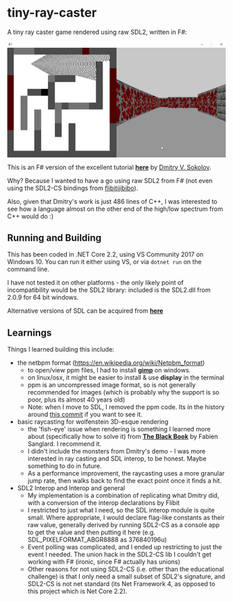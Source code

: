 # tiny-ray-caster

A tiny ray caster game rendered using raw SDL2, written in F#:

<img align="center" src="screencast.gif" />

This is an F# version of the excellent tutorial **[here](https://github.com/ssloy/tinyraycaster)** by [Dmitry V. Sokolov](https://github.com/ssloy).

Why? Because I wanted to have a go using raw SDL2 from F# (not even using the SDL2-CS bindings from [flibitijibibo](https://github.com/flibitijibibo/SDL2-CS)).

Also, given that Dmitry's work is just 486 lines of C++, I was interested to see how a language almost on the other end of the high/low spectrum from C++ would do :)

## Running and Building

This has been coded in .NET Core 2.2, using VS Community 2017 on Windows 10. You can run it either using VS, or via `dotnet run` on the command line.

I have not tested it on other platforms - the only likely point of incompatibility would be the SDL2 library: included is the SDL2.dll from 2.0.9 for 64 bit windows. 

Alternative versions of SDL can be acquired from **[here](https://www.libsdl.org/download-2.0.php)**

## Learnings

Things I learned building this include:

- the netbpm format (https://en.wikipedia.org/wiki/Netpbm_format)
  - to open/view ppm files, I had to install **[gimp](https://www.gimp.org/)** on windows.
  - on linux/osx, it might be easier to install & use **display** in the terminal
  - ppm is an uncompressed image format, so is not generally recommended for images (which is probably why the support is so poor, plus its almost 40 years old)
  - Note: when I move to SDL, I removed the ppm code. Its in the history around [this commit](https://github.com/ChrisPritchard/tiny-ray-caster/blob/3edaf4ae00c5643363a00b4ed7ca1d6f5f526226/Program.fs#L76) if you want to see it.
- basic raycasting for wolfenstein 3D-esque rendering
  - the 'fish-eye' issue when rendering is something I learned more about (specifically how to solve it) from **[The Black Book](http://fabiensanglard.net/gebbwolf3d/)** by Fabien Sanglard. I recommend it.
  - I didn't include the monsters from Dmitry's demo - I was more interested in ray casting and SDL interop, to be honest. Maybe something to do in future.
  - As a performance improvement, the raycasting uses a more granular jump rate, then walks back to find the exact point once it finds a hit.
- SDL2 Interop and Interop and general
  - My implementation is a combination of replicating what Dmitry did, with a conversion of the interop declarations by Flibit
  - I restricted to just what I need, so the SDL interop module is quite small. Where appropriate, I would declare flag-like constants as their raw value, generally derived by running SDL2-CS as a console app to get the value and then putting it here (e.g. SDL_PIXELFORMAT_ABGR8888 as 376840196u)
  - Event polling was complicated, and I ended up restricting to just the event I needed. The union hack in the SDL2-CS lib I couldn't get working with F# (ironic, since F# actually has unions)
  - Other reasons for not using SDL2-CS (i.e. other than the educational challenge) is that I only need a small subset of SDL2's signature, and SDL2-CS is not net standard (its Net Framework 4, as opposed to this project which is Net Core 2.2).
